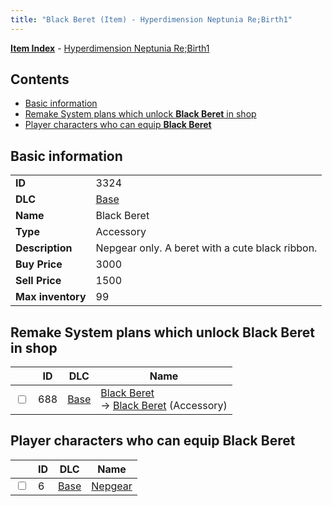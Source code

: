 ```yaml
---
title: "Black Beret (Item) - Hyperdimension Neptunia Re;Birth1"
---
```


[**Item Index**](/neptunia/rb1/item/index.html) - [Hyperdimension Neptunia Re;Birth1](/neptunia/rb1)

## Contents

- [Basic information](#basic-information)
- [Remake System plans which unlock **Black Beret** in shop](#remake-system-plans-which-unlock-black-beret-in-shop)
- [Player characters who can equip **Black Beret**](#player-characters-who-can-equip-black-beret)

## Basic information

|   |   |
| -- | -- |
| **ID** | 3324 |
| **DLC** | [Base](/neptunia/rb1/dlc/1-base.html) |
| **Name** | Black Beret |
| **Type** | Accessory |
| **Description** | Nepgear only. A beret with a cute black ribbon. |
| **Buy Price** | 3000 |
| **Sell Price** | 1500 |
| **Max inventory** | 99 |


## Remake System plans which unlock **Black Beret** in shop

|    | ID | DLC | Name |
| -- | -- | --- | ---- |
| <input type="checkbox" id="rb1-remake-1-688" class="trackbox" /> | 688 | [Base](/neptunia/rb1/dlc/1-base.html) | [Black Beret](/neptunia/rb1/remake/1-688-black-beret.html)<br /> → [Black Beret](/neptunia/rb1/item/1-3324-black-beret.html) (Accessory) |


## Player characters who can equip **Black Beret**

|    | ID | DLC | Name |
| -- | -- | --- | ---- |
| <input type="checkbox" id="rb1-player-1-6" class="trackbox" /> | 6 | [Base](/neptunia/rb1/dlc/1-base.html) | [Nepgear](/neptunia/rb1/player/1-6-nepgear.html) |
